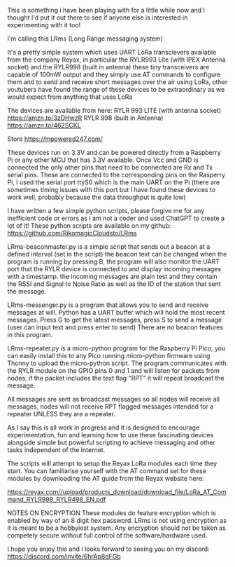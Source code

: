 This is something i have been playing with for a little while now and I thought I'd put it out there to see if anyone else is interested in experimenting with it too! 

I'm calling this LRms (Long Range messaging system)

It's a pretty simple system which uses UART LoRa transcievers available from the company Reyax, in particular the RYLR993 Lite (with IPEX Antenna socket) and the RYLR998 (built in antenna) these tiny transceivers are capable of 100mW output and they simply use AT commands to configure them and to send and receive short messages over the air using LoRa, other youtubers have found the range of these devices to be extraordinary as we would expect from anything that uses LoRa

The devices are available from here:
RYLR 993 LITE (with antenna socket) https://amzn.to/3zDHwzR
RYLR 998 (built in Antenna) https://amzn.to/462SCKL

Store
https://mpowered247.com/

These devices run on 3.3V and can be powered directly from a Raspberry Pi or any other MCU that has 3.3V available. Once Vcc and GND is connected the only other pins that need to be connected are Rx and Tx serial pins. These are connected to the corresponding pins on the Rasperry Pi, I used the serial port ttyS0 which is the main UART on the Pi (there are sometimes timing issues with this port but I have found these devices to work well, probably because the data throughput is quite low)

I have written a few simple python scripts, please forgive me for any inefficient code or errors as I am not a coder and used ChatGPT to create a lot of it! 
These python scripts are available on my github:
https://github.com/RikomagicCloudsto/LRms

LRms-beaconmaster.py is a simple script that sends out a beacon at a defined interval (set in the script) the beacon text can be changed when the program is running by pressing B, the program will also monitor the UART port that the RYLR device is connected to and display incoming messages with a timestamp. the incoming messages are plain test and they contain the RSSI and Signal to Noise Ratio as well as the ID of the station that sent the message.

LRms-messenger.py is a program that allows you to send and receive messages at will. Python has a UART buffer which will hold the most recent messages. Press G to get the latest messages, press S to send a message (user can input text and press enter to send) There are no beacon features in this program.

LRms-repeater.py is a micro-python program for the Raspberry Pi Pico, you can easily install this to any Pico running micro-python firmware using Thonny to upload the micro-python script.
The program communicates with the RYLR module on the GPIO pins 0 and 1 and will listen for packets from nodes, if the packet includes the text flag "RPT" it will repeat broadcast the message.

All messages are sent as broadcast messages so all nodes will receive all messages, nodes will not receive RPT flagged messages intended for a repeater UNLESS they are a repeater.

As I say this is all work in progress and it is designed to encourage experimentation, fun and learning how to use these fascinating devices alongside simple but powerful scripting to achieve messaging and other tasks independent of the Internet.

The scripts will attempt to setup the Reyax LoRa modules each time they start. You can familiarise yourself with the AT command set for these modules by downloading the AT guide from the Reyax website here:

https://reyax.com//upload/products_download/download_file/LoRa_AT_Command_RYLR998_RYLR498_EN.pdf

NOTES ON ENCRYPTION
These modules do feature encryption which is enabled by way of an 8 digit hex password. LRms is not using encryption as it is meant to be a hobbyiest system. Any encryption should not be taken as competely secure without full control of the software/hardware used.

I hope you enjoy this and I looks forward to seeing you on my discord:
https://discord.com/invite/6hrAp8dFGb
